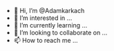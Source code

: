 - 👋 Hi, I’m @Adamkarkach
- 👀 I’m interested in ...
- 🌱 I’m currently learning ...
- 💞️ I’m looking to collaborate on ...
- 📫 How to reach me ...

<!---
Adamkarkach/Adamkarkach is a ✨ special ✨ repository because its `README.md` (this file) appears on your GitHub profile.
You can click the Preview link to take a look at your changes.
pkg install git obb tiktok

